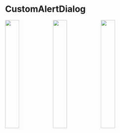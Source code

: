 # CustomAlertDialog

<img src = "https://github.com/youuungh/android-example-kotlin/assets/97438155/c5721a7c-cb7c-4ef7-a1e7-cb6f59b6eb90" width="30%" height="30%">
<img src = "https://github.com/youuungh/android-example-kotlin/assets/97438155/f4256f67-fa75-4bda-80d3-db91f21b9844" width="30%" height="30%">
<img src = "https://github.com/youuungh/android-example-kotlin/assets/97438155/646653c2-5b03-4495-909c-e94148a3c71c" width="30%" height="30%">
